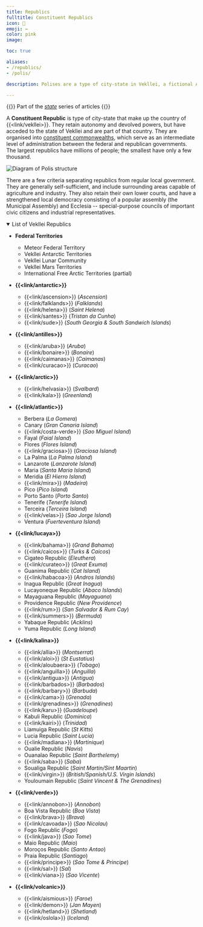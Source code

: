 ```yaml
---
title: Republics
fulltitle: Constituent Republics
icon: 💮
emoji: ←
color: pink
image:

toc: true

aliases:
- /republics/
- /polis/

description: Polises are a type of city-state in Vekllei, a fictional Atlantic country.

---
```

{{<note series>}}
 Part of the *[state](/state/)* series of articles
{{</note>}}

A **Constituent Republic** is type of city-state that make up the country of {{<link/vekllei>}}. They retain autonomy and devolved powers, but have acceded to the state of Vekllei and are part of that country. They are organised into [constituent commonwealths](/constituents/), which serve as an intermediate level of administration between the federal and republican governments. The largest republics have millions of people; the smallest have only a few thousand.

![Diagram of Polis structure](/svg/diagrams/polis.png "Diagram of the a Polis administration and its structure")

There are a few criteria separating republics from regular local government. They are generally self-sufficient, and include surrounding areas capable of agriculture and industry. They also retain their own lower courts, and have a strengthened local democracy consisting of a popular assembly (the Municipal Assembly) and Ecclesia -- special-purpose councils of important civic citizens and industrial representatives.

<details open>
<summary>List of Vekllei Republics</summary>

* **Federal Territories**
	* Meteor Federal Territory
	* Vekllei Antarctic Territories
	* Vekllei Lunar Community
	* Vekllei Mars Territories
	* International Free Arctic Territories (partial)

* **{{<link/antarctic>}}**
	* {{<link/ascension>}} (*Ascension*)
	* {{<link/falklands>}} (*Falklands*)
	* {{<link/helena>}} (*Saint Helena*)
	* {{<link/santes>}} (*Tristan da Cunha*)
	* {{<link/sude>}} (*South Georgia & South Sandwich Islands*)

* **{{<link/antilles>}}**
	* {{<link/aruba>}} (*Aruba*)
	* {{<link/bonaire>}} (*Bonaire*)
	* {{<link/caimanas>}} (*Caimanas*)
	* {{<link/curacao>}} (*Curacao*)

* **{{<link/arctic>}}**
	* {{<link/helvasia>}} (*Svalbard*)
	* {{<link/kala>}} (*Greenland*)

* **{{<link/atlantic>}}**
	* Berbera (*La Gomera*)
	* Canary (*Gran Canaria Island*)
	* {{<link/costa-verde>}} (*Sao Miguel Island*)
	* Fayal (*Faial Island*)
	* Flores (*Flores Island*)
	* {{<link/graciosa>}} (*Graciosa Island*)
	* La Palma (*La Palma Island*)
	* Lanzarote (*Lanzarote Island*)
	* Maria (*Santa Maria Island*)
	* Meridia (*El Hierro Island*)
	* {{<link/mira>}} (*Madeira*)
	* Pico (*Pico Island*)
	* Porto Santo (*Porto Santo*)
	* Tenerife (*Tenerife Island*)
	* Terceira (*Terceira Island*)
	* {{<link/velas>}} (*Sao Jorge Island*)
	* Ventura (*Fuerteventura Island*)

* **{{<link/lucaya>}}**
	* {{<link/bahama>}} (*Grand Bahama*)
	* {{<link/caicos>}} (*Turks & Caicos*)
	* Cigateo Republic (*Eleuthera*)
	* {{<link/curateo>}} (*Great Exuma*)
	* Guanima Republic (*Cat Island*)
	* {{<link/habacoa>}} (*Andros Islands*)
	* Inagua Republic (*Great Inagua*)
	* Lucayoneque Republic (*Abaco Islands*)
	* Mayaguana Republic (*Mayaguana*)
	* Providence Republic (*New Providence*)
	* {{<link/rum>}} (*San Salvador & Rum Cay*)
	* {{<link/summers>}} (*Bermuda*)
	* Yabaque Republic (*Acklins*)
	* Yuma Republic (*Long Island*)

* **{{<link/kalina>}}**
	* {{<link/allia>}} (*Montserrat*)
	* {{<link/aloi>}} (*St Eustatius*)
	* {{<link/aloubaera>}} (*Tobago*)
	* {{<link/anguilla>}} (*Anguilla*)
	* {{<link/antigua>}} (*Antigua*)
	* {{<link/barbados>}} (*Barbados*)
	* {{<link/barbary>}} (*Barbuda*)
	* {{<link/cama>}} (*Grenada*)
	* {{<link/grenadines>}} (*Grenadines*)
	* {{<link/karu>}} (*Guadeloupe*)
	* Kabuli Republic (*Dominica*)
	* {{<link/kairi>}} (*Trinidad*)
	* Liamuiga Republic (*St Kitts*)
	* Lucia Republic (*Saint Lucia*)
	* {{<link/madiana>}} (*Martinique*)
	* Oualie Republic (*Navis*)
	* Ouanalao Republic (*Saint Barthelemy*)
	* {{<link/saba>}} (*Saba*)
	* Soualiga Republic (*Saint Martin/Sint Maartin*)
	* {{<link/virgin>}} (*British/Spanish/U.S. Virgin Islands*)
	* Youloumain Republic (*Saint Vincent & The Grenadines*)

* **{{<link/verde>}}**
	* {{<link/annobon>}} (*Annobon*)
	* Boa Vista Republic (*Boa Vista*)
	* {{<link/brava>}} (*Brava*)
	* {{<link/cavoada>}} (*Sao Nicolau*)
	* Fogo Republic (*Fogo*)
	* {{<link/java>}} (*Sao Tome*)
	* Maio Republic (*Maio*)
	* Moroços Republic (*Santo Antao*)
	* Praia Republic (*Santiago*)
	* {{<link/principe>}} (*Sao Tome & Principe*)
	* {{<link/sal>}} (*Sal*)
	* {{<link/viana>}} (*Sao Vicente*)

* **{{<link/volcanic>}}**
	* {{<link/aismious>}} (*Faroe*)
	* {{<link/demon>}} (*Jan Mayen*)
	* {{<link/hetland>}} (*Shetland*)
	* {{<link/oslola>}} (*Iceland*)
</details>
